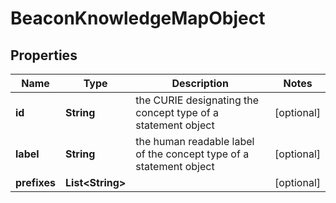 
# BeaconKnowledgeMapObject

## Properties
Name | Type | Description | Notes
------------ | ------------- | ------------- | -------------
**id** | **String** | the CURIE designating the concept type of a  statement object  |  [optional]
**label** | **String** | the human readable label of the concept type of a statement object  |  [optional]
**prefixes** | **List&lt;String&gt;** |  |  [optional]



